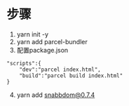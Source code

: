 # 步骤

1. yarn init -y
2. yarn add parcel-bundler 
3. 配置package.json

``` 
"scripts":{
    "dev":"parcel index.html",
    "build":"parcel build index.html"
}
```
4. yarn add snabbdom@0.7.4